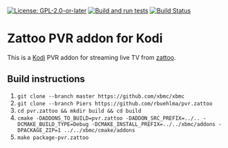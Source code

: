 [![License: GPL-2.0-or-later](https://img.shields.io/badge/License-GPL%20v2+-blue.svg)](LICENSE.md)
[![Build and run tests](https://github.com/rbuehlma/pvr.zattoo/actions/workflows/build.yml/badge.svg?branch=Piers)](https://github.com/rbuehlma/pvr.zattoo/actions/workflows/build.yml)
[![Build Status](https://jenkins.kodi.tv/view/Addons/job/rbuehlma/job/pvr.zattoo/job/Piers/badge/icon)](https://jenkins.kodi.tv/blue/organizations/jenkins/rbuehlma%2Fpvr.zattoo/branches/)

# Zattoo PVR addon for Kodi

This is a [Kodi](https://kodi.tv) PVR addon for streaming live TV from [zattoo](https://zattoo.com).

## Build instructions

1. `git clone --branch master https://github.com/xbmc/xbmc`
2. `git clone --branch Piers https://github.com/rbuehlma/pvr.zattoo`
3. `cd pvr.zattoo && mkdir build && cd build`
4. `cmake -DADDONS_TO_BUILD=pvr.zattoo -DADDON_SRC_PREFIX=../.. -DCMAKE_BUILD_TYPE=Debug -DCMAKE_INSTALL_PREFIX=../../xbmc/addons -DPACKAGE_ZIP=1 ../../xbmc/cmake/addons`
5. `make package-pvr.zattoo`

